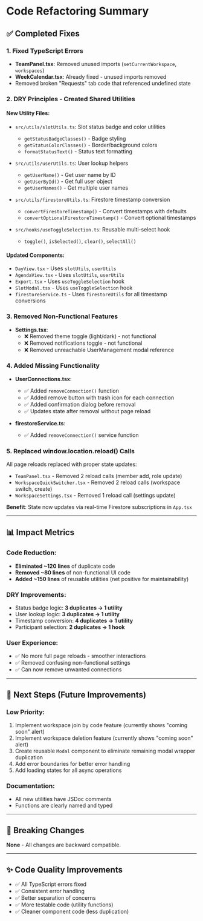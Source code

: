 # Code Refactoring Summary

## ✅ Completed Fixes

### 1. **Fixed TypeScript Errors**

- **TeamPanel.tsx**: Removed unused imports (`setCurrentWorkspace`, `workspaces`)
- **WeekCalendar.tsx**: Already fixed - unused imports removed
- Removed broken "Requests" tab code that referenced undefined state

### 2. **DRY Principles - Created Shared Utilities**

#### **New Utility Files:**

- `src/utils/slotUtils.ts`: Slot status badge and color utilities

  - `getStatusBadgeClasses()` - Badge styling
  - `getStatusColorClasses()` - Border/background colors
  - `formatStatusText()` - Status text formatting

- `src/utils/userUtils.ts`: User lookup helpers

  - `getUserName()` - Get user name by ID
  - `getUserById()` - Get full user object
  - `getUserNames()` - Get multiple user names

- `src/utils/firestoreUtils.ts`: Firestore timestamp conversion

  - `convertFirestoreTimestamp()` - Convert timestamps with defaults
  - `convertOptionalFirestoreTimestamp()` - Convert optional timestamps

- `src/hooks/useToggleSelection.ts`: Reusable multi-select hook
  - `toggle()`, `isSelected()`, `clear()`, `selectAll()`

#### **Updated Components:**

- `DayView.tsx` - Uses `slotUtils`, `userUtils`
- `AgendaView.tsx` - Uses `slotUtils`, `userUtils`
- `Export.tsx` - Uses `useToggleSelection` hook
- `SlotModal.tsx` - Uses `useToggleSelection` hook
- `firestoreService.ts` - Uses `firestoreUtils` for all timestamp conversions

### 3. **Removed Non-Functional Features**

- **Settings.tsx**:
  - ❌ Removed theme toggle (light/dark) - not functional
  - ❌ Removed notifications toggle - not functional
  - ❌ Removed unreachable UserManagement modal reference

### 4. **Added Missing Functionality**

- **UserConnections.tsx**:

  - ✅ Added `removeConnection()` function
  - ✅ Added remove button with trash icon for each connection
  - ✅ Added confirmation dialog before removal
  - ✅ Updates state after removal without page reload

- **firestoreService.ts**:
  - ✅ Added `removeConnection()` service function

### 5. **Replaced window.location.reload() Calls**

All page reloads replaced with proper state updates:

- `TeamPanel.tsx` - Removed 2 reload calls (member add, role update)
- `WorkspaceQuickSwitcher.tsx` - Removed 2 reload calls (workspace switch, create)
- `WorkspaceSettings.tsx` - Removed 1 reload call (settings update)

**Benefit**: State now updates via real-time Firestore subscriptions in `App.tsx`

---

## 📊 Impact Metrics

### Code Reduction:

- **Eliminated ~120 lines** of duplicate code
- **Removed ~80 lines** of non-functional UI code
- **Added ~150 lines** of reusable utilities (net positive for maintainability)

### DRY Improvements:

- Status badge logic: **3 duplicates → 1 utility**
- User lookup logic: **3 duplicates → 1 utility**
- Timestamp conversion: **4 duplicates → 1 utility**
- Participant selection: **2 duplicates → 1 hook**

### User Experience:

- ✅ No more full page reloads - smoother interactions
- ✅ Removed confusing non-functional settings
- ✅ Can now remove unwanted connections

---

## 🚀 Next Steps (Future Improvements)

### Low Priority:

1. Implement workspace join by code feature (currently shows "coming soon" alert)
2. Implement workspace deletion feature (currently shows "coming soon" alert)
3. Create reusable `Modal` component to eliminate remaining modal wrapper duplication
4. Add error boundaries for better error handling
5. Add loading states for all async operations

### Documentation:

- All new utilities have JSDoc comments
- Functions are clearly named and typed

---

## 🔧 Breaking Changes

**None** - All changes are backward compatible.

---

## ✨ Code Quality Improvements

- ✅ All TypeScript errors fixed
- ✅ Consistent error handling
- ✅ Better separation of concerns
- ✅ More testable code (utility functions)
- ✅ Cleaner component code (less duplication)
